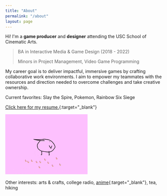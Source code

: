 ```yaml
---
title: "About"
permalink: "/about"
layout: page
---
```


Hi! I'm a **game producer** and **designer** attending the USC School of Cinematic Arts.
> BA in Interactive Media & Game Design (2018 - 2022)
> 
> Minors in Project Management, Video Game Programming
 
My career goal is to deliver impactful, immersive games by crafting collaborative work environments. I aim to empower my teammates with the resources and direction needed to overcome challenges and take creative ownership.


Current favorites: Slay the Spire, Pokemon, Rainbow Six Siege
 
[Click here for my resume.](https://www.linkedin.com/in/michelleliu6/){:target="_blank"}
 
![flamingo gif](/assets/images/kero.gif)
 
Other interests: arts & crafts, college radio, [anime](https://anilist.co/user/KeroMichelle/){:target="_blank"}, tea, hiking